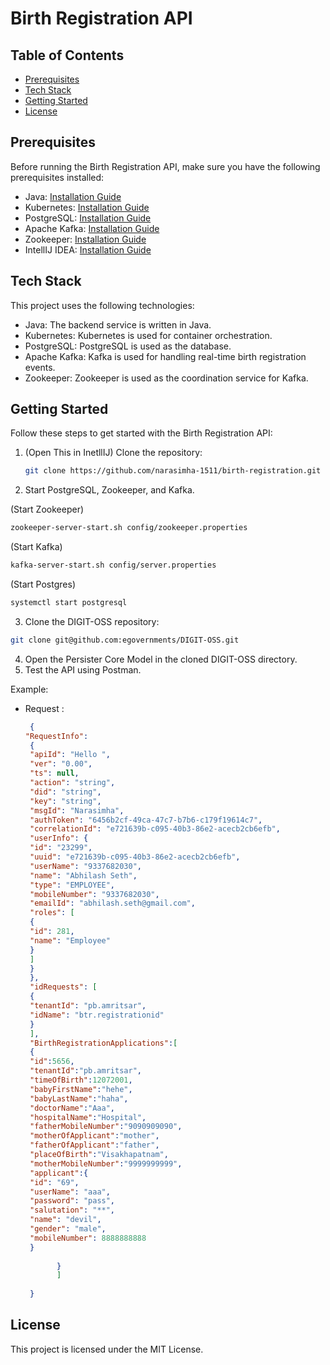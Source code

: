 # Birth Registration API

## Table of Contents

- [Prerequisites](#prerequisites)
- [Tech Stack](#tech-stack)
- [Getting Started](#getting-started)
- [License](#license)

## Prerequisites

Before running the Birth Registration API, make sure you have the following prerequisites installed:

- Java: [Installation Guide](https://www.oracle.com/java/technologies/javase-jdk11-downloads.html)
- Kubernetes: [Installation Guide](https://kubernetes.io/docs/setup/)
- PostgreSQL: [Installation Guide](https://www.postgresql.org/download/)
- Apache Kafka: [Installation Guide](https://kafka.apache.org/quickstart)
- Zookeeper: [Installation Guide](https://zookeeper.apache.org/doc/r3.7.0/zookeeperStarted.html)
- IntellIJ IDEA: [Installation Guide](https://www.jetbrains.com/idea/download/)

## Tech Stack

This project uses the following technologies:

- Java: The backend service is written in Java.
- Kubernetes: Kubernetes is used for container orchestration.
- PostgreSQL: PostgreSQL is used as the database.
- Apache Kafka: Kafka is used for handling real-time birth registration events.
- Zookeeper: Zookeeper is used as the coordination service for Kafka.

## Getting Started

Follow these steps to get started with the Birth Registration API:

1. (Open This in InetllIJ) Clone the repository:

   ```bash
   git clone https://github.com/narasimha-1511/birth-registration.git
    ```
   
2. Start PostgreSQL, Zookeeper, and Kafka.

(Start Zookeeper)
  ```bash
  zookeeper-server-start.sh config/zookeeper.properties
  ```
(Start Kafka)
  ```bash
  kafka-server-start.sh config/server.properties
  ```
(Start Postgres)
  ```bash
  systemctl start postgresql
  ```

3. Clone the DIGIT-OSS repository:
```bash
git clone git@github.com:egovernments/DIGIT-OSS.git
```

4. Open the Persister Core Model in the cloned DIGIT-OSS directory.
5. Test the API using Postman.

Example:

* Request : 
  ```json
   {
  "RequestInfo": 
   {
   "apiId": "Hello ",
   "ver": "0.00",
   "ts": null,
   "action": "string",
   "did": "string",
   "key": "string",
   "msgId": "Narasimha",
   "authToken": "6456b2cf-49ca-47c7-b7b6-c179f19614c7",
   "correlationId": "e721639b-c095-40b3-86e2-acecb2cb6efb",
   "userInfo": {
   "id": "23299",
   "uuid": "e721639b-c095-40b3-86e2-acecb2cb6efb",
   "userName": "9337682030",
   "name": "Abhilash Seth",
   "type": "EMPLOYEE",
   "mobileNumber": "9337682030",
   "emailId": "abhilash.seth@gmail.com",
   "roles": [
   {
   "id": 281,
   "name": "Employee"
   }
   ]
   }
   },
   "idRequests": [
   {
   "tenantId": "pb.amritsar",
   "idName": "btr.registrationid"
   }
   ],
   "BirthRegistrationApplications":[
   {
   "id":5656,
   "tenantId":"pb.amritsar",
   "timeOfBirth":12072001,
   "babyFirstName":"hehe",
   "babyLastName":"haha",
   "doctorName":"Aaa",
   "hospitalName":"Hospital",
   "fatherMobileNumber":"9090909090",
   "motherOfApplicant":"mother",
   "fatherOfApplicant":"father",
   "placeOfBirth":"Visakhapatnam",
   "motherMobileNumber":"9999999999",
   "applicant":{
   "id": "69",
   "userName": "aaa",
   "password": "pass",
   "salutation": "**",
   "name": "devil",
   "gender": "male",
   "mobileNumber": 8888888888
   }
   
         }
         ]
   
   }
   ```

## License
This project is licensed under the MIT License.